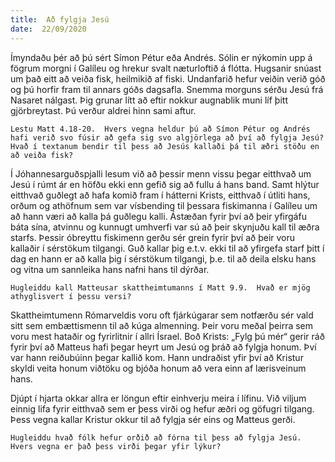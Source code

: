 ```yaml
---
title:  Að fylgja Jesú
date:  22/09/2020
---
```


Ímyndaðu þér að þú sért Símon Pétur eða Andrés.  Sólin er nýkomin upp á fögrum morgni í Galíleu og hrekur svalt næturloftið á flótta.  Hugsanir snúast um það eitt að veiða fisk, heilmikið af fiski.  Undanfarið hefur veiðin verið góð og þú horfir fram til annars góðs dagsafla.  Snemma  morguns sérðu Jesú frá Nasaret nálgast.  Þig grunar lítt að eftir nokkur augnablik muni líf þitt gjörbreytast.  Þú verður aldrei hinn sami aftur.

`Lestu Matt 4.18-20.  Hvers vegna heldur þú að Símon Pétur og Andrés hafi verið svo fúsir að gefa sig svo algjörlega að því að fylgja Jesú?  Hvað í textanum bendir til þess að Jesús kallaði þá til æðri stöðu en að veiða fisk?`

Í Jóhannesarguðspjalli lesum við að þessir menn vissu þegar eitthvað um Jesú í rúmt ár en höfðu ekki enn gefið sig að fullu á hans band.  Samt hlýtur eitthvað guðlegt að hafa komið fram í hátterni Krists, eitthvað í útliti hans, orðum og athöfnum sem var vísbending til þessara fiskimanna í Galíleu um að hann væri að kalla þá guðlegu kalli.  Ástæðan fyrir því að þeir yfirgáfu báta sína, atvinnu og kunnugt umhverfi var sú að þeir skynjuðu kall til æðra starfs.  Þessir óbreyttu fiskimenn gerðu sér grein fyrir því að þeir voru kallaðir í sérstökum tilgangi.  Guð kallar þig e.t.v. ekki til að yfirgefa starf þitt í dag en hann er að kalla þig í sérstökum tilgangi, þ.e. til að deila elsku hans og vitna um sannleika hans nafni hans til dýrðar.

`Hugleiddu kall Matteusar skattheimtumanns í Matt 9.9.  Hvað er mjög athyglisvert í þessu versi?`

Skattheimtumenn Rómarveldis voru oft fjárkúgarar sem notfærðu sér vald sitt sem embættismenn til að kúga almenning.  Þeir voru meðal þeirra sem voru mest hataðir og fyrirlitnir í allri Ísrael.  Boð Krists: „Fylg þú mér“ gerir ráð fyrir því að Matteus hafi þegar heyrt um Jesú og þráð að fylgja honum.  Því var hann reiðubúinn þegar kallið kom.  Hann undraðist yfir því að Kristur skyldi veita honum viðtöku og bjóða honum að vera einn af lærisveinum hans.

Djúpt í hjarta okkar allra er löngun eftir einhverju meira í lífinu.  Við viljum einnig lifa fyrir eitthvað sem er þess virði og hefur æðri og göfugri tilgang.  Þess vegna kallar Kristur okkur til að fylgja sér eins og Matteus gerði.

`Hugleiddu hvað fólk hefur orðið að fórna til þess að fylgja Jesú.  Hvers vegna er það þess virði þegar yfir lýkur?`